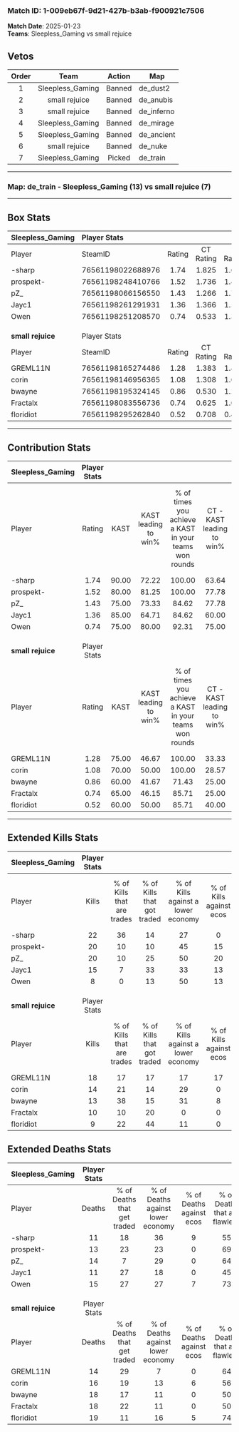 ### Match ID: 1-009eb67f-9d21-427b-b3ab-f900921c7506  
**Match Date**: 2025-01-23  
**Teams**: Sleepless_Gaming vs small rejuice  

## Vetos  

| Order | Team | Action | Map |
| :---: | :--: | :----: | --- |
| 1 | Sleepless_Gaming | Banned | de_dust2 |
| 2 | small rejuice | Banned | de_anubis |
| 3 | small rejuice | Banned | de_inferno |
| 4 | Sleepless_Gaming | Banned | de_mirage |
| 5 | Sleepless_Gaming | Banned | de_ancient |
| 6 | small rejuice | Banned | de_nuke |
| 7 | Sleepless_Gaming | Picked | de_train |

---  

### **Map**: de_train - Sleepless_Gaming (13) vs small rejuice (7)  
---  

## Box Stats  

| **Sleepless_Gaming** | Player Stats      |        |           |          |       |       |       |         |        |      |     |
| :- | :- | :-: | :-: | :-: | :-: | :-: | :-: | :-: | :-: | :-: | :-: |
| Player               | SteamID           | Rating | CT Rating | T Rating | KAST  |  ADR  | Kills | Assists | Deaths | K/D  | HS% |
| -sharp               | 76561198022688976 |  1.74  |   1.825   |  1.691   | 90.00 | 105.5 |  22   |    6    |   11   | 2.00 | 59  |
| prospekt-            | 76561198248410766 |  1.52  |   1.736   |  1.408   | 80.00 | 104.8 |  20   |    5    |   13   | 1.54 | 45  |
| pZ_                  | 76561198066156550 |  1.43  |   1.266   |  1.742   | 75.00 | 99.8  |  20   |    2    |   14   | 1.43 | 60  |
| Jayc1                | 76561198261291931 |  1.36  |   1.366   |  1.558   | 85.00 | 89.3  |  15   |    8    |   11   | 1.36 | 40  |
| Owen                 | 76561198251208570 |  0.74  |   0.533   |  1.326   | 75.00 | 51.0  |   8   |    5    |   15   | 0.53 | 50  |
|                      |                   |        |           |          |       |       |       |         |        |      |     |
|                      |                   |        |           |          |       |       |       |         |        |      |     |
|                      |                   |        |           |          |       |       |       |         |        |      |     |
| **small rejuice**    | Player Stats      |        |           |          |       |       |       |         |        |      |     |
| Player               | SteamID           | Rating | CT Rating | T Rating | KAST  |  ADR  | Kills | Assists | Deaths | K/D  | HS% |
| GREML11N             | 76561198165274486 |  1.28  |   1.383   |  1.432   | 75.00 | 79.5  |  18   |    3    |   14   | 1.29 | 38  |
| corin                | 76561198146956365 |  1.08  |   1.308   |  1.072   | 70.00 | 95.1  |  14   |    5    |   16   | 0.88 | 92  |
| bwayne               | 76561198195324145 |  0.86  |   0.530   |  1.223   | 60.00 | 80.0  |  13   |    5    |   18   | 0.72 | 61  |
| Fractalx             | 76561198083556736 |  0.74  |   0.625   |  1.002   | 65.00 | 68.8  |  10   |    7    |   18   | 0.56 | 80  |
| floridiot            | 76561198295262840 |  0.52  |   0.708   |  0.478   | 60.00 | 37.4  |   9   |    3    |   19   | 0.47 | 66  |
---  

## Contribution Stats  

| **Sleepless_Gaming** | Player Stats |       |                      |                                                        |                           |                                                             |                          |                                                            |
| :- | :-: | :-: | :-: | :-: | :-: | :-: | :-: | :-: |
| Player               |    Rating    | KAST  | KAST leading to win% | % of times you achieve a KAST in your teams won rounds | CT - KAST leading to win% | CT - % of times you achieve a KAST in your teams won rounds | T - KAST leading to win% | T - % of times you achieve a KAST in your teams won rounds |
| -sharp               |     1.74     | 90.00 |        72.22         |                         100.00                         |           63.64           |                           100.00                            |          85.71           |                           100.00                           |
| prospekt-            |     1.52     | 80.00 |        81.25         |                         100.00                         |           77.78           |                           100.00                            |          85.71           |                           100.00                           |
| pZ_                  |     1.43     | 75.00 |        73.33         |                         84.62                          |           77.78           |                           100.00                            |          66.67           |                           66.67                            |
| Jayc1                |     1.36     | 85.00 |        64.71         |                         84.62                          |           60.00           |                            85.71                            |          71.43           |                           83.33                            |
| Owen                 |     0.74     | 75.00 |        80.00         |                         92.31                          |           75.00           |                            85.71                            |          85.71           |                           100.00                           |
|                      |              |       |                      |                                                        |                           |                                                             |                          |                                                            |
|                      |              |       |                      |                                                        |                           |                                                             |                          |                                                            |
|                      |              |       |                      |                                                        |                           |                                                             |                          |                                                            |
| **small rejuice**    | Player Stats |       |                      |                                                        |                           |                                                             |                          |                                                            |
| Player               |    Rating    | KAST  | KAST leading to win% | % of times you achieve a KAST in your teams won rounds | CT - KAST leading to win% | CT - % of times you achieve a KAST in your teams won rounds | T - KAST leading to win% | T - % of times you achieve a KAST in your teams won rounds |
| GREML11N             |     1.28     | 75.00 |        46.67         |                         100.00                         |           33.33           |                           100.00                            |          55.56           |                           100.00                           |
| corin                |     1.08     | 70.00 |        50.00         |                         100.00                         |           28.57           |                           100.00                            |          71.43           |                           100.00                           |
| bwayne               |     0.86     | 60.00 |        41.67         |                         71.43                          |           25.00           |                            50.00                            |          50.00           |                           80.00                            |
| Fractalx             |     0.74     | 65.00 |        46.15         |                         85.71                          |           25.00           |                            50.00                            |          55.56           |                           100.00                           |
| floridiot            |     0.52     | 60.00 |        50.00         |                         85.71                          |           40.00           |                           100.00                            |          57.14           |                           80.00                            |
---  

## Extended Kills Stats  

| **Sleepless_Gaming** | Player Stats |                            |                            |                                    |                         |                              |                                 |                                       |                    |           |
| :- | :-: | :-: | :-: | :-: | :-: | :-: | :-: | :-: | :-: | :-: |
| Player               |    Kills     | % of Kills that are trades | % of Kills that got traded | % of Kills against a lower economy | % of Kills against ecos | % of Kills that are flawless | % of Kills that are close duels | % of Kills that are assisted by flash | Pistol Round Kills | AWP Kills |
| -sharp               |      22      |             36             |             14             |                 27                 |            0            |              55              |                5                |                   5                   |         0          |     4     |
| prospekt-            |      20      |             10             |             10             |                 45                 |           15            |              50              |               25                |                   0                   |         1          |     1     |
| pZ_                  |      20      |             10             |             25             |                 50                 |           20            |              60              |               20                |                   5                   |         0          |     0     |
| Jayc1                |      15      |             7              |             33             |                 33                 |           13            |              67              |                7                |                   7                   |         0          |     2     |
| Owen                 |      8       |             0              |             13             |                 50                 |           13            |              75              |               13                |                   0                   |         3          |     1     |
|                      |              |                            |                            |                                    |                         |                              |                                 |                                       |                    |           |
|                      |              |                            |                            |                                    |                         |                              |                                 |                                       |                    |           |
|                      |              |                            |                            |                                    |                         |                              |                                 |                                       |                    |           |
| **small rejuice**    | Player Stats |                            |                            |                                    |                         |                              |                                 |                                       |                    |           |
| Player               |    Kills     | % of Kills that are trades | % of Kills that got traded | % of Kills against a lower economy | % of Kills against ecos | % of Kills that are flawless | % of Kills that are close duels | % of Kills that are assisted by flash | Pistol Round Kills | AWP Kills |
| GREML11N             |      18      |             17             |             17             |                 17                 |           17            |              83              |                6                |                   0                   |         6          |     2     |
| corin                |      14      |             21             |             14             |                 29                 |            0            |              50              |               14                |                   0                   |         0          |     1     |
| bwayne               |      13      |             38             |             15             |                 31                 |            8            |              54              |                8                |                   0                   |         0          |     3     |
| Fractalx             |      10      |             10             |             20             |                 0                  |            0            |              40              |                0                |                  20                   |         0          |     3     |
| floridiot            |      9       |             22             |             44             |                 11                 |            0            |              67              |                0                |                   0                   |         0          |     0     |
## Extended Deaths Stats  

| **Sleepless_Gaming** | Player Stats |                             |                                   |                          |                               |                            |                           |               |
| :- | :-: | :-: | :-: | :-: | :-: | :-: | :-: | :-: |
| Player               |    Deaths    | % of Deaths that get traded | % of Deaths against lower economy | % of Deaths against ecos | % of Deaths that are flawless | % of Deaths that are close | % of Deaths while blinded | Deaths to AWP |
| -sharp               |      11      |             18              |                36                 |            9             |              55               |             0              |             0             |       2       |
| prospekt-            |      13      |             23              |                23                 |            0             |              69               |             15             |             0             |       3       |
| pZ_                  |      14      |              7              |                29                 |            0             |              64               |             7              |             7             |       0       |
| Jayc1                |      11      |             27              |                18                 |            0             |              45               |             9              |             9             |       0       |
| Owen                 |      15      |             27              |                27                 |            7             |              73               |             0              |             0             |       1       |
|                      |              |                             |                                   |                          |                               |                            |                           |               |
|                      |              |                             |                                   |                          |                               |                            |                           |               |
|                      |              |                             |                                   |                          |                               |                            |                           |               |
| **small rejuice**    | Player Stats |                             |                                   |                          |                               |                            |                           |               |
| Player               |    Deaths    | % of Deaths that get traded | % of Deaths against lower economy | % of Deaths against ecos | % of Deaths that are flawless | % of Deaths that are close | % of Deaths while blinded | Deaths to AWP |
| GREML11N             |      14      |             29              |                 7                 |            0             |              64               |             7              |             0             |       1       |
| corin                |      16      |             19              |                13                 |            6             |              56               |             31             |            19             |       0       |
| bwayne               |      18      |             17              |                11                 |            0             |              50               |             22             |             0             |       1       |
| Fractalx             |      18      |             22              |                11                 |            0             |              50               |             11             |             0             |       1       |
| floridiot            |      19      |             11              |                16                 |            5             |              74               |             0              |             0             |       1       |
